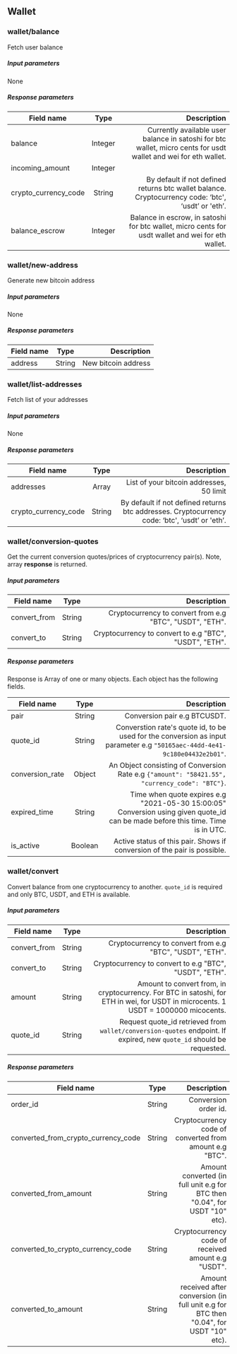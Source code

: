 ## Wallet

### wallet/balance

Fetch user balance

##### Input parameters

None

##### Response parameters

| Field name    | Type          | Description                                            |
| ------------- | :------------:| ------------------------------------------------------:|
| balance       | Integer       | Currently available user balance in satoshi for btc wallet, micro cents for usdt wallet and wei for eth wallet.           |
| incoming_amount    | Integer        |                           |
| crypto_currency_code | String | By default if not defined returns btc wallet balance. Cryptocurrency code: ‘btc', ‘usdt’ or 'eth’. |
| balance_escrow | Integer | Balance in escrow, in satoshi for btc wallet, micro cents for usdt wallet and wei for eth wallet. |

### wallet/new-address

Generate new bitcoin address

##### Input parameters

None

##### Response parameters

| Field name    | Type          | Description                                            |
| ------------- | :------------:| ------------------------------------------------------:|
| address       | String       | New bitcoin address       |

### wallet/list-addresses

Fetch list of your addresses

##### Input parameters

None

##### Response parameters

| Field name    | Type          | Description                                            |
| ------------- | :------------:| ------------------------------------------------------:|
| addresses     | Array         | List of your bitcoin addresses, 50 limit       |
| crypto_currency_code | String | By default if not defined returns btc  addresses. Cryptocurrency code: ‘btc', ‘usdt’ or 'eth’. |

### wallet/conversion-quotes

Get the current conversion quotes/prices of cryptocurrency pair(s).
Note, array **response** is returned.

##### Input parameters

| Field name    | Type          | Description                                            |
| ------------- | :------------:| ------------------------------------------------------:|
| convert_from     | String         | Cryptocurrency to convert from e.g "BTC", "USDT", "ETH". |
| convert_to | String | Cryptocurrency to convert to e.g "BTC", "USDT", "ETH". |

##### Response parameters

Response is Array of one or many objects. Each object has the following fields.

| Field name    | Type          | Description                                            |
| ------------- | :------------:| ------------------------------------------------------:|
| pair     | String         |Conversion pair e.g BTCUSDT.       |
| quote_id | String | Converstion rate's quote id, to be used for the conversion as input parameter e.g `"50165aec-44dd-4e41-9c180e04432e2b01"`. |
| conversion_rate | Object | An Object consisting of Conversion Rate e.g `{"amount": "58421.55", "currency_code": "BTC"}`. |
| expired_time | String | Time when quote expires e.g "2021-05-30 15:00:05" Conversion using given quote_id can be made before this time. Time is in UTC. |
| is_active | Boolean | Active status of this pair. Shows if conversion of the pair is possible. |

### wallet/convert

Convert balance from one cryptocurrency to another. `quote_id` is required and only BTC, USDT, and ETH is available.

##### Input parameters

| Field name    | Type          | Description                                            |
| ------------- | :------------:| ------------------------------------------------------:|
| convert_from     | String         | Cryptocurrency to convert from e.g "BTC", "USDT", "ETH". |
| convert_to | String | Cryptocurrency to convert to e.g "BTC", "USDT", "ETH". |
| amount | String | Amount to convert from, in cryptocurrency. For BTC in satoshi, for ETH in wei, for USDT in microcents. 1 USDT = 1000000 micocents. |
| quote_id | String | Request quote_id retrieved from `wallet/conversion-quotes` endpoint. If expired, new `quote_id` should be requested. |

##### Response parameters

| Field name    | Type          | Description                                            |
| ------------- | :------------:| ------------------------------------------------------:|
| order_id     | String         | Conversion order id.      |
| converted_from_crypto_currency_code | String | Cryptocurrency code of converted from amount e.g "BTC". |
| converted_from_amount | String | Amount converted (in full unit e.g for BTC then "0.04", for USDT "10" etc). |
| converted_to_crypto_currency_code | String | Cryptocurrency code of received amount e.g "USDT". |
| converted_to_amount | String | Amount received after conversion (in full unit e.g for BTC then "0.04", for USDT "10" etc). |